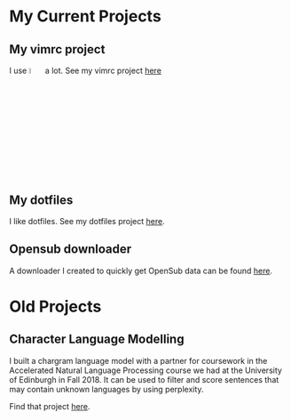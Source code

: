 # My Current Projects

## My vimrc project
I use <img src="https://cdn.freebiesupply.com/logos/large/2x/vim-logo-png-transparent.png" alt="drawing" width="5%"/> a lot.
See my vimrc project [here](https://github.com/klebster2/vimrc)

## My dotfiles
I like dotfiles. See my dotfiles project [here](https://github.com/klebster2/dotfiles).

## Opensub downloader
A downloader I created to quickly get OpenSub data can be found [here](https://github.com/klebster2/BashDownloadOpenSubTextFormat).

# Old Projects

## Character Language Modelling
I built a chargram language model with a partner for coursework in the Accelerated Natural Language Processing course we had at the University of Edinburgh in Fall 2018. It can be used to filter and score sentences that may contain unknown languages by using perplexity.

Find that project [here](https://github.com/klebster2/chargram-model).

